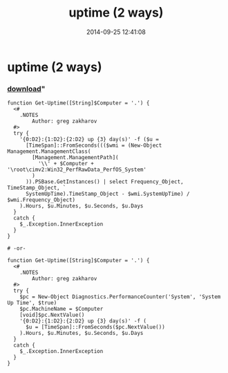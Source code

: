 ﻿---
pid:            5466
parent:         0
children:       
poster:         greg zakharov
title:          uptime (2 ways)
date:           2014-09-25 12:41:08
format:         posh
---

# uptime (2 ways)

### [download](5466.ps1)"



```posh
function Get-Uptime([String]$Computer = '.') {
  <#
    .NOTES
        Author: greg zakharov
  #>
  try {
    '{0:D2}:{1:D2}:{2:D2} up {3} day(s)' -f ($u =
      [TimeSpan]::FromSeconds((($wmi = (New-Object Management.ManagementClass(
        [Management.ManagementPath](
          '\\' + $Computer + '\root\cimv2:Win32_PerfRawData_PerfOS_System'
        )
      )).PSBase.GetInstances() | select Frequency_Object, TimeStamp_Object, `
      SystemUpTime).TimeStamp_Object - $wmi.SystemUpTime) / $wmi.Frequency_Object)
    ).Hours, $u.Minutes, $u.Seconds, $u.Days
  }
  catch {
    $_.Exception.InnerException
  }
}

# -or-

function Get-Uptime([String]$Computer = '.') {
  <#
    .NOTES
        Author: greg zakharov
  #>
  try {
    $pc = New-Object Diagnostics.PerformanceCounter('System', 'System Up Time', $true)
    $pc.MachineName = $Computer
    [void]$pc.NextValue()
    '{0:D2}:{1:D2}:{2:D2} up {3} day(s)' -f (
      $u = [TimeSpan]::FromSeconds($pc.NextValue())
    ).Hours, $u.Minutes, $u.Seconds, $u.Days
  }
  catch {
    $_.Exception.InnerException
  }
}
```

